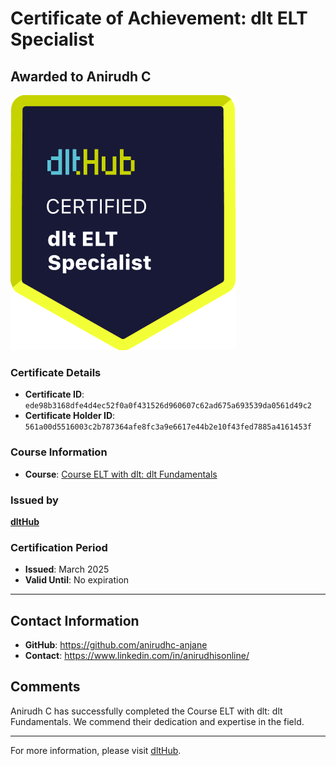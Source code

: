 
# Certificate of Achievement: dlt ELT Specialist

## Awarded to **Anirudh C**

![Course Image](../badges/dlt_ELT_specialist.png)

### Certificate Details
- **Certificate ID**: `ede98b3168dfe4d4ec52f0a0f431526d960607c62ad675a693539da0561d49c2`
- **Certificate Holder ID**: `561a00d5516003c2b787364afe8fc3a9e6617e44b2e10f43fed7885a4161453f`

### Course Information
- **Course**: [Course ELT with dlt: dlt Fundamentals](https://github.com/dlt-hub/dlthub-education/tree/main/courses/dlt_fundamentals_dec_2024)

### Issued by
[**dltHub**](https://dlthub.com/) 

### Certification Period
- **Issued**: March 2025
- **Valid Until**: No expiration

---

## Contact Information
- **GitHub**: https://github.com/anirudhc-anjane
- **Contact**: https://www.linkedin.com/in/anirudhisonline/

## Comments
Anirudh C has successfully completed the Course ELT with dlt: dlt Fundamentals. We commend their dedication and expertise in the field.

---

For more information, please visit [dltHub](https://dlthub.com/).
    